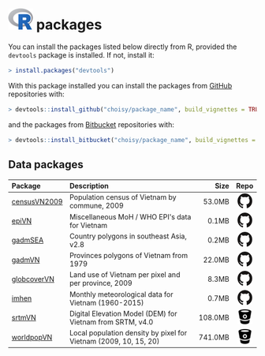<!--- <h1><img src="https://www.r-project.org/logo/Rlogo.png" alt="" style="width:50px;height:43.75px;"> packages</h1> --->

<h1><img src="R.png" alt="" style="width:50px;height:43.26923px;"> packages</h1>

You can install the packages listed below directly from R, provided the `devtools` package is installed. If not, install it:

```R
> install.packages("devtools")
```

With this package installed you can install the packages from [GitHub](https://github.com/choisy) repositories with:

```R
> devtools::install_github("choisy/package_name", build_vignettes = TRUE)
```

and the packages from [Bitbucket](https://bitbucket.org/choisy) repositories with:

```R
> devtools::install_bitbucket("choisy/package_name", build_vignettes = TRUE)
```

## Data packages

| Package | Description | Size | Repo |
|:--------|:------------|-----:|:----:|
| [censusVN2009](https://choisy.github.io/censusVN2009) | Population census of Vietnam by commune, 2009 | 53.0MB | [<img src="Github_small.png" alt="" style="width:30px;height:30px;">](https://github.com/choisy/censusVN2009) |
| [epiVN](https://choisy.github.io/epiVN) | Miscellaneous MoH / WHO EPI's data for Vietnam | 0.1MB | [<img src="Github_small.png" alt="" style="width:30px;height:30px;">](https://github.com/choisy/epiVN) |
| [gadmSEA](https://choisy.github.io/gadmSEA) | Country polygons in southeast Asia, v2.8 | 0.2MB | [<img src="Github_small.png" alt="" style="width:30px;height:30px;">](https://github.com/choisy/gadmSEA) |
| [gadmVN](https://choisy.github.io/gadmVN) | Provinces polygons of Vietnam from 1979 | 22.0MB | [<img src="Github_small.png" alt="" style="width:30px;height:30px;">](https://github.com/choisy/gadmVN) |
| [globcoverVN](https://choisy.github.io/globcoverVN) | Land use of Vietnam per pixel and per province, 2009 | 8.3MB | [<img src="Github_small.png" alt="" style="width:30px;height:30px;">](https://github.com/choisy/globcoverVN) |
| [imhen](https://choisy.github.io/imhen) | Monthly meteorological data for Vietnam (1960-2015) | 0.7MB | [<img src="Github_small.png" alt="" style="width:30px;height:30px;">](https://github.com/choisy/imhen) |
| [srtmVN](https://choisy.github.io/srtmVN) | Digital Elevation Model (DEM) for Vietnam from SRTM, v4.0 | 108.0MB | [<img src="Bitbucket.png" alt="" style="width:30px;height:30px;">](https://bitbucket.org/choisy/srtmVN) |
| [worldpopVN](https://choisy.github.io/worldpopVN) | Local population density by pixel for Vietnam (2009, 10, 15, 20) | 741.0MB | [<img src="Bitbucket.png" alt="" style="width:30px;height:30px;">](https://bitbucket.org/choisy/worldpopVN) |



